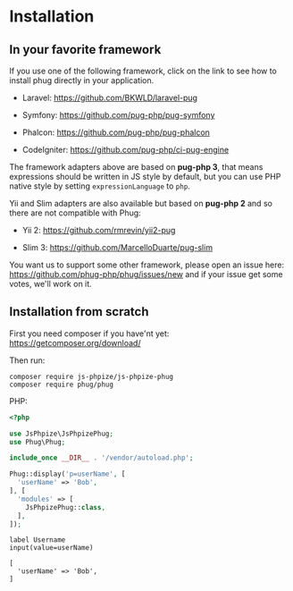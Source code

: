 # Installation

## In your favorite framework

If you use one of the following framework, click on the link to see how to install
phug directly in your application.

- Laravel: https://github.com/BKWLD/laravel-pug

- Symfony: https://github.com/pug-php/pug-symfony

- Phalcon: https://github.com/pug-php/pug-phalcon

- CodeIgniter: https://github.com/pug-php/ci-pug-engine

The framework adapters above are based on **pug-php 3**, that means expressions
should be written in JS style by default, but you can use PHP native style by
setting `expressionLanguage` to `php`.

Yii and Slim adapters are also available but based on **pug-php 2** and so there
are not compatible with Phug:

- Yii 2: https://github.com/rmrevin/yii2-pug

- Slim 3: https://github.com/MarcelloDuarte/pug-slim

You want us to support some other framework, please open an issue here:
https://github.com/phug-php/phug/issues/new and if your issue get some votes,
we'll work on it.

## Installation from scratch

First you need composer if you have'nt yet: https://getcomposer.org/download/

Then run:
```shell
composer require js-phpize/js-phpize-phug
composer require phug/phug
```
PHP:
```php
<?php

use JsPhpize\JsPhpizePhug;
use Phug\Phug;

include_once __DIR__ . '/vendor/autoload.php';

Phug::display('p=userName', [
  'userName' => 'Bob',
], [
  'modules' => [
    JsPhpizePhug::class,
  ],
]);

```

```pug
label Username
input(value=userName)
```
```vars
[
  'userName' => 'Bob',
]
```
